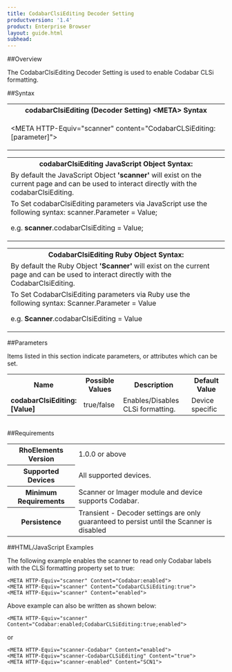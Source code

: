 ```yaml
---
title: CodabarClsiEditing Decoder Setting
productversion: '1.4'
product: Enterprise Browser
layout: guide.html
subhead: 
---
```

##Overview

The CodabarClsiEditing Decoder Setting is used to enable Codabar CLSi formatting.

##Syntax

<table class="re-table"><tr><th class="tableHeading">codabarClsiEditing (Decoder Setting) &lt;META&gt; Syntax
</th></tr><tr><td class="clsSyntaxCells clsOddRow"><p>&lt;META HTTP-Equiv="scanner" content="CodabarCLSiEditing:[parameter]"&gt;</p></td></tr></table>
<table class="re-table"><tr><th class="tableHeading">codabarClsiEditing JavaScript Object Syntax:</th></tr><tr><td class="clsSyntaxCells clsOddRow">
By default the JavaScript Object <b>'scanner'</b> will exist on the current page and can be used to interact directly with the codabarClsiEditing.
</td></tr><tr><td class="clsSyntaxCells clsEvenRow">
To Set codabarClsiEditing parameters via JavaScript use the following syntax: scanner.Parameter = Value;
<P />e.g. <b>scanner</b>.codabarClsiEditing = Value;
</td></tr></table>
<table class="re-table"><tr><th class="tableHeading">CodabarClsiEditing Ruby Object Syntax:</th></tr><tr><td class="clsSyntaxCells clsOddRow">
By default the Ruby Object <b>'Scanner'</b> will exist on the current page and can be used to interact directly with the CodabarClsiEditing.
</td></tr><tr><td class="clsSyntaxCells clsEvenRow">
To Set CodabarClsiEditing parameters via Ruby use the following syntax: Scanner.Parameter = Value
<P />e.g. <b>Scanner</b>.codabarClsiEditing = Value
</td></tr></table>



##Parameters


Items listed in this section indicate parameters, or attributes which can be set.
<table class="re-table"><col width="20%" /><col width="20%" /><col width="38%" /><col width="22%" /><tr><th class="tableHeading">Name</th><th class="tableHeading">Possible Values</th><th class="tableHeading">Description</th><th class="tableHeading">Default Value</th></tr><tr><td class="clsSyntaxCells clsOddRow"><b>codabarClsiEditing:[Value]
</b></td><td class="clsSyntaxCells clsOddRow">true/false</td><td class="clsSyntaxCells clsOddRow">Enables/Disables CLSi formatting.</td><td class="clsSyntaxCells clsOddRow">Device specific</td></tr></table>
<table class="re-table"><col width="78%" /><col width="8%" /><col width="1%" /><col width="5%" /><col width="1%" /><col width="5%" /><col width="2%" /></table>





##Requirements

<table class="re-table"><tr><th class="tableHeading">RhoElements Version</th><td class="clsSyntaxCell clsEvenRow">1.0.0 or above
</td></tr><tr><th class="tableHeading">Supported Devices</th><td class="clsSyntaxCell clsOddRow">All supported devices.</td></tr><tr><th class="tableHeading">Minimum Requirements</th><td class="clsSyntaxCell clsOddRow">Scanner or Imager module and device supports Codabar.</td></tr><tr><th class="tableHeading">Persistence</th><td class="clsSyntaxCell clsEvenRow">Transient - Decoder settings are only guaranteed to persist until the Scanner is disabled</td></tr></table>


##HTML/JavaScript Examples

The following example enables the scanner to read only Codabar labels with the CLSi formatting property set to true:

	<META HTTP-Equiv="scanner" Content="Codabar:enabled">
	<META HTTP-Equiv="scanner" Content="CodabarCLSiEditing:true">
	<META HTTP-Equiv="scanner" Content="enabled">
	
Above example can also be written as shown below:

	<META HTTP-Equiv="scanner" Content="Codabar:enabled;CodabarCLSiEditing:true;enabled">
	
or

	<META HTTP-Equiv="scanner-Codabar" Content="enabled">
	<META HTTP-Equiv="scanner-CodabarCLSiEditing" Content="true">
	<META HTTP-Equiv="scanner-enabled" Content="SCN1">
	



